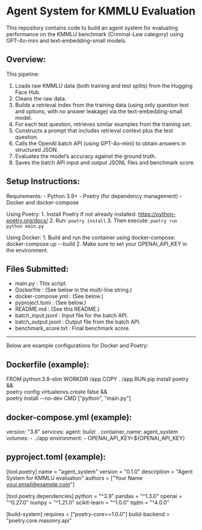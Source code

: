Agent System for KMMLU Evaluation
===================================

This repository contains code to build an agent system for evaluating performance on the KMMLU benchmark (Criminal-Law category) using GPT-4o-mini and text-embedding-small models.

Overview:
---------
This pipeline:
1. Loads raw KMMLU data (both training and test splits) from the Hugging Face Hub.
2. Cleans the raw data.
3. Builds a retrieval index from the training data (using only question text and options, with no answer leakage) via the text-embedding-small model.
4. For each test question, retrieves similar examples from the training set.
5. Constructs a prompt that includes retrieval context plus the test question.
6. Calls the OpenAI batch API (using GPT-4o-mini) to obtain answers in structured JSON.
7. Evaluates the model’s accuracy against the ground truth.
8. Saves the batch API input and output JSONL files and benchmark score.

Setup Instructions:
-------------------
Requirements:
    - Python 3.9+
    - Poetry (for dependency management)
    - Docker and docker-compose

Using Poetry:
    1. Install Poetry if not already installed: https://python-poetry.org/docs/
    2. Run: `poetry install`
    3. Then execute: `poetry run python main.py`

Using Docker:
    1. Build and run the container using docker-compose:
         docker-compose up --build
    2. Make sure to set your OPENAI_API_KEY in the environment.

Files Submitted:
----------------
- main.py               : This script.
- Dockerfile            : (See below in the multi-line string.)
- docker-compose.yml    : (See below.)
- pyproject.toml        : (See below.)
- README.md             : (See this README.)
- batch_input.jsonl     : Input file for the batch API.
- batch_output.jsonl    : Output file from the batch API.
- benchmark_score.txt   : Final benchmark score.

-------------------------
Below are example configurations for Docker and Poetry:

Dockerfile (example):
---------------------
FROM python:3.9-slim
WORKDIR /app
COPY . /app
RUN pip install poetry && \
    poetry config virtualenvs.create false && \
    poetry install --no-dev
CMD ["python", "main.py"]

docker-compose.yml (example):
-----------------------------
version: "3.8"
services:
  agent:
    build: .
    container_name: agent_system
    volumes:
      - .:/app
    environment:
      - OPENAI_API_KEY=${OPENAI_API_KEY}

pyproject.toml (example):
--------------------------
[tool.poetry]
name = "agent_system"
version = "0.1.0"
description = "Agent System for KMMLU evaluation"
authors = ["Your Name <your.email@example.com>"]

[tool.poetry.dependencies]
python = "^3.9"
pandas = "^1.3.0"
openai = "^0.27.0"
numpy = "^1.21.0"
scikit-learn = "^1.0.0"
tqdm = "^4.0.0"

[build-system]
requires = ["poetry-core>=1.0.0"]
build-backend = "poetry.core.masonry.api"
